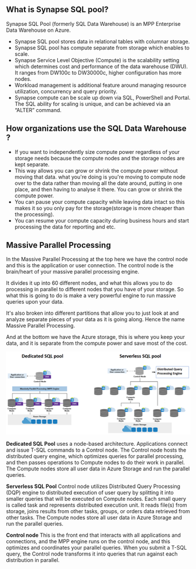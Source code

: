 ## What is Synapse SQL pool?
Synapse SQL Pool (formerly SQL Data Warehouse) is an MPP Enterprise Data Warehouse on Azure.

-  Synapse SQL pool stores data in relational tables with columnar storage.
-  Synapse SQL pool has compute separate from storage which enables to scale.
-  Synapse Service Level Objective (Compute) is the scalability setting which determines cost and performance of the data warehouse (DWU). It ranges from DW100c to DW30000c, higher configuration has more nodes.
-  Workload management is additional feature around managing resource utilization, concurrency and query priority.
-  Synapse compute can be scale up down via SQL, PowerShell and Portal. The SQL ability for scaling is unique, and can be achieved via an “ALTER” command.

## How organizations use the SQL Data Warehouse ?

 - If you want to independently size compute power regardless of your storage needs because the compute nodes and the storage nodes are kept separate.
 - This way allows you can grow or shrink the compute power without moving that data. what you're doing is you're moving to compute node over to the data rather than moving all the date around, putting in one place, and then having to analyse it there. You can grow or shrink the compute power.
 - You can pause your compute capacity while leaving data intact so this makes it so you only pay for the storage(storage is more cheaper than the processing).
 - You can resume your compute capacity during business hours and start processing the data for reporting and etc.


## Massive Parallel Processing
In the Massive Parallel Processing at the top here we have the control node and this is the application or user connection. The control node is the brain/heart of your massive parallel processing engine. 

It divides it up into 60 different nodes, and what this allows you to do processing in parallel to different nodes that you have of your storage. So what this is going to do is make a very powerful engine to run massive queries upon your data.

It's also broken into different partitions that allow you to just look at and analyze separate pieces of your data as it is going along. Hence the name Massive Parallel Processing. 

And at the bottom we have the Azure storage, this is where you keep your data, and it is separate from the compute power and save most of the cost.

[ ![](https://github.com/gurditsingh/blog/blob/gh-pages/_screenshots/sql-architecture-mpp.png?raw=true) ](https://github.com/gurditsingh/blog/blob/gh-pages/_screenshots/sql-architecture-mpp.png?raw=true)


**Dedicated SQL Pool** uses a node-based architecture. Applications connect and issue T-SQL commands to a Control node. The Control node hosts the distributed query engine, which optimizes queries for parallel processing, and then passes operations to Compute nodes to do their work in parallel. The Compute nodes store all user data in Azure Storage and run the parallel queries.

**Serverless SQL Pool** Control node utilizes Distributed Query Processing (DQP) engine to distributed execution of user query by splitting it into smaller queries that will be executed on Compute nodes. Each small query is called task and represents distributed execution unit. It reads file(s) from storage, joins results from other tasks, groups, or orders data retrieved from other tasks. The Compute nodes store all user data in Azure Storage and run the parallel queries.

**Control node**  This is the front end that interacts with all applications and connections, and the MPP engine runs on the control node, and this optimizes and coordinates your parallel queries. When you submit a T-SQL query, the Control node transforms it into queries that run against each distribution in parallel.





<!--stackedit_data:
eyJoaXN0b3J5IjpbLTk3MzA5ODk2OSwxMDgyOTAzNjA5LDE3MD
A1OTk1NTAsMTU5NzkwNjgwLDEyNzE2MTk3NiwzMTE1MzM5NDYs
MzU4MDg4NjM0LC02MTQyOTYwODYsLTIwODY4ODQ3OTIsMzE4Mj
EwNDY4LC05MzI1NDUwNjMsLTEwNDAzNDU3MjksLTI5NzM3NjQx
NSwxMTE2MDEyNzY5LC02MTgxNDc5OTYsLTE5MjAxNDg4NDUsLT
UxNjM2NDc4MiwxODg5ODA1MTQxLDE1MzQ5Nzg4NDIsNzE1MTY0
NzAzXX0=
-->